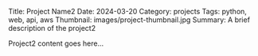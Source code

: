 Title: Project Name2
Date: 2024-03-20
Category: projects
Tags: python, web, api, aws
Thumbnail: images/project-thumbnail.jpg
Summary: A brief description of the project2

Project2 content goes here...
